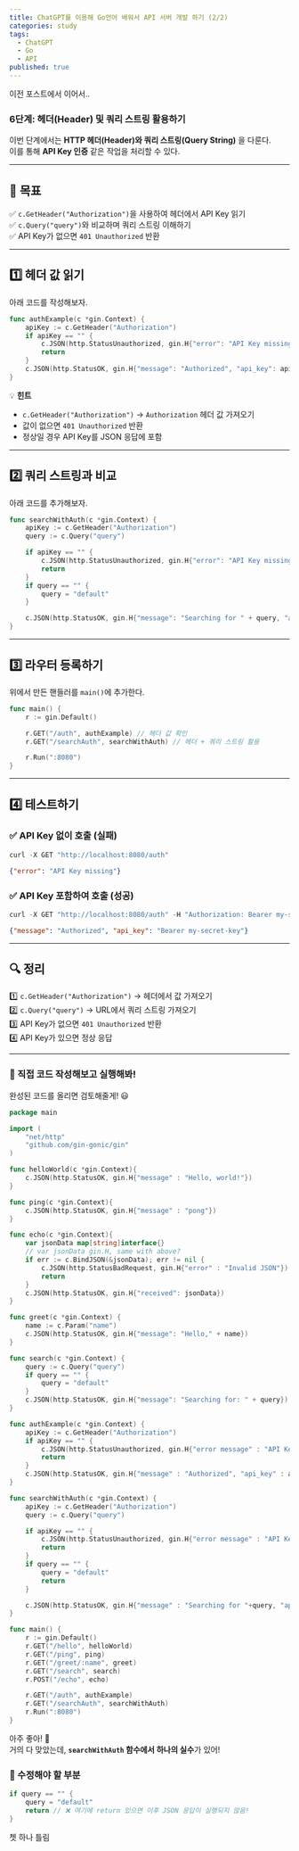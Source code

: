 ```yaml
---
title: ChatGPT를 이용해 Go언어 배워서 API 서버 개발 하기 (2/2)
categories: study
tags:
  - ChatGPT
  - Go
  - API
published: true
---
```

이전 포스트에서 이어서..

### 6단계: 헤더(Header) 및 쿼리 스트링 활용하기

이번 단계에서는 **HTTP 헤더(Header)와 쿼리 스트링(Query String)** 을 다룬다.  
이를 통해 **API Key 인증** 같은 작업을 처리할 수 있다.

---

## **📌 목표**

✅ `c.GetHeader("Authorization")`을 사용하여 헤더에서 API Key 읽기  
✅ `c.Query("query")`와 비교하며 쿼리 스트링 이해하기  
✅ API Key가 없으면 `401 Unauthorized` 반환

---

## **1️⃣ 헤더 값 읽기**

아래 코드를 작성해보자.

```go
func authExample(c *gin.Context) {
    apiKey := c.GetHeader("Authorization")
    if apiKey == "" {
        c.JSON(http.StatusUnauthorized, gin.H{"error": "API Key missing"})
        return
    }
    c.JSON(http.StatusOK, gin.H{"message": "Authorized", "api_key": apiKey})
}
```

💡 **힌트**

- `c.GetHeader("Authorization")` → `Authorization` 헤더 값 가져오기
- 값이 없으면 `401 Unauthorized` 반환
- 정상일 경우 API Key를 JSON 응답에 포함

---

## **2️⃣ 쿼리 스트링과 비교**

아래 코드를 추가해보자.

```go
func searchWithAuth(c *gin.Context) {
    apiKey := c.GetHeader("Authorization")
    query := c.Query("query")

    if apiKey == "" {
        c.JSON(http.StatusUnauthorized, gin.H{"error": "API Key missing"})
        return
    }
    if query == "" {
        query = "default"
    }

    c.JSON(http.StatusOK, gin.H{"message": "Searching for " + query, "api_key": apiKey})
}
```


---

## **3️⃣ 라우터 등록하기**

위에서 만든 핸들러를 `main()`에 추가한다.

```go
func main() {
    r := gin.Default()

    r.GET("/auth", authExample) // 헤더 값 확인
    r.GET("/searchAuth", searchWithAuth) // 헤더 + 쿼리 스트링 활용

    r.Run(":8080")
}
```

---

## **4️⃣ 테스트하기**

### ✅ API Key 없이 호출 (실패)

```go
curl -X GET "http://localhost:8080/auth"
```

```json
{"error": "API Key missing"}
```


### ✅ API Key 포함하여 호출 (성공)

```go
curl -X GET "http://localhost:8080/auth" -H "Authorization: Bearer my-secret-key"
```

```json
{"message": "Authorized", "api_key": "Bearer my-secret-key"}
```


---

## **🔍 정리**

1️⃣ `c.GetHeader("Authorization")` → 헤더에서 값 가져오기  
2️⃣ `c.Query("query")` → URL에서 쿼리 스트링 가져오기  
3️⃣ API Key가 없으면 `401 Unauthorized` 반환  
4️⃣ API Key가 있으면 정상 응답

---

### **🚀 직접 코드 작성해보고 실행해봐!**

완성된 코드를 올리면 검토해줄게! 😃

```go
package main

import (
    "net/http"
    "github.com/gin-gonic/gin"
)

func helloWorld(c *gin.Context){
    c.JSON(http.StatusOK, gin.H{"message" : "Hello, world!"})
}

func ping(c *gin.Context){
    c.JSON(http.StatusOK, gin.H{"message" : "pong"})
}

func echo(c *gin.Context){
	var jsonData map[string]interface{}
	// var jsonData gin.H, same with above?
	if err := c.BindJSON(&jsonData); err != nil {
		c.JSON(http.StatusBadRequest, gin.H{"error" : "Invalid JSON"})
		return
	}
	c.JSON(http.StatusOK, gin.H{"received": jsonData})
}

func greet(c *gin.Context) {
    name := c.Param("name")
    c.JSON(http.StatusOK, gin.H{"message": "Hello," + name})
}

func search(c *gin.Context) {
    query := c.Query("query")
    if query == "" {
        query = "default"
    }
    c.JSON(http.StatusOK, gin.H{"message": "Searching for: " + query})
}

func authExample(c *gin.Context) {
    apiKey := c.GetHeader("Authorization")
    if apiKey == "" {
        c.JSON(http.StatusUnauthorized, gin.H{"error message" : "API Key missing"})
        return
    }
    c.JSON(http.StatusOK, gin.H{"message" : "Authorized", "api_key" : apiKey})
}

func searchWithAuth(c *gin.Context) {
    apiKey := c.GetHeader("Authorization")
    query := c.Query("query")

    if apiKey == "" {
        c.JSON(http.StatusUnauthorized, gin.H{"error message" : "API Key missing"})
        return
    }
    if query == "" {
        query = "default"
        return
    }

    c.JSON(http.StatusOK, gin.H{"message" : "Searching for "+query, "api_key" : apiKey})
}

func main() {
    r := gin.Default()
    r.GET("/hello", helloWorld)
    r.GET("/ping", ping)
    r.GET("/greet/:name", greet)
    r.GET("/search", search)
    r.POST("/echo", echo)

    r.GET("/auth", authExample)
    r.GET("/searchAuth", searchWithAuth)
    r.Run(":8080")
}
```

아주 좋아! 🎉  
거의 다 맞았는데, **`searchWithAuth` 함수에서 하나의 실수**가 있어!

### **🔴 수정해야 할 부분**

```go
if query == "" {
    query = "default"
    return // ❌ 여기에 return 있으면 이후 JSON 응답이 실행되지 않음!
}
```


쳇 하나 틀림

